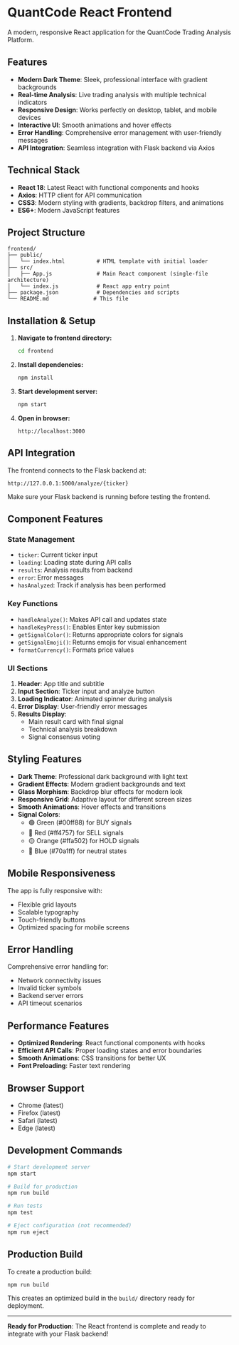 # QuantCode React Frontend

A modern, responsive React application for the QuantCode Trading Analysis Platform.

## Features

- **Modern Dark Theme**: Sleek, professional interface with gradient backgrounds
- **Real-time Analysis**: Live trading analysis with multiple technical indicators
- **Responsive Design**: Works perfectly on desktop, tablet, and mobile devices
- **Interactive UI**: Smooth animations and hover effects
- **Error Handling**: Comprehensive error management with user-friendly messages
- **API Integration**: Seamless integration with Flask backend via Axios

## Technical Stack

- **React 18**: Latest React with functional components and hooks
- **Axios**: HTTP client for API communication
- **CSS3**: Modern styling with gradients, backdrop filters, and animations
- **ES6+**: Modern JavaScript features

## Project Structure

```
frontend/
├── public/
│   └── index.html          # HTML template with initial loader
├── src/
│   ├── App.js              # Main React component (single-file architecture)
│   └── index.js            # React app entry point
├── package.json            # Dependencies and scripts
└── README.md              # This file
```

## Installation & Setup

1. **Navigate to frontend directory:**
   ```bash
   cd frontend
   ```

2. **Install dependencies:**
   ```bash
   npm install
   ```

3. **Start development server:**
   ```bash
   npm start
   ```

4. **Open in browser:**
   ```
   http://localhost:3000
   ```

## API Integration

The frontend connects to the Flask backend at:
```
http://127.0.0.1:5000/analyze/{ticker}
```

Make sure your Flask backend is running before testing the frontend.

## Component Features

### State Management
- `ticker`: Current ticker input
- `loading`: Loading state during API calls
- `results`: Analysis results from backend
- `error`: Error messages
- `hasAnalyzed`: Track if analysis has been performed

### Key Functions
- `handleAnalyze()`: Makes API call and updates state
- `handleKeyPress()`: Enables Enter key submission
- `getSignalColor()`: Returns appropriate colors for signals
- `getSignalEmoji()`: Returns emojis for visual enhancement
- `formatCurrency()`: Formats price values

### UI Sections
1. **Header**: App title and subtitle
2. **Input Section**: Ticker input and analyze button
3. **Loading Indicator**: Animated spinner during analysis
4. **Error Display**: User-friendly error messages
5. **Results Display**: 
   - Main result card with final signal
   - Technical analysis breakdown
   - Signal consensus voting

## Styling Features

- **Dark Theme**: Professional dark background with light text
- **Gradient Effects**: Modern gradient backgrounds and text
- **Glass Morphism**: Backdrop blur effects for modern look
- **Responsive Grid**: Adaptive layout for different screen sizes
- **Smooth Animations**: Hover effects and transitions
- **Signal Colors**:
  - 🟢 Green (#00ff88) for BUY signals
  - 🔴 Red (#ff4757) for SELL signals
  - 🟡 Orange (#ffa502) for HOLD signals
  - 🔵 Blue (#70a1ff) for neutral states

## Mobile Responsiveness

The app is fully responsive with:
- Flexible grid layouts
- Scalable typography
- Touch-friendly buttons
- Optimized spacing for mobile screens

## Error Handling

Comprehensive error handling for:
- Network connectivity issues
- Invalid ticker symbols
- Backend server errors
- API timeout scenarios

## Performance Features

- **Optimized Rendering**: React functional components with hooks
- **Efficient API Calls**: Proper loading states and error boundaries
- **Smooth Animations**: CSS transitions for better UX
- **Font Preloading**: Faster text rendering

## Browser Support

- Chrome (latest)
- Firefox (latest)
- Safari (latest)
- Edge (latest)

## Development Commands

```bash
# Start development server
npm start

# Build for production
npm run build

# Run tests
npm test

# Eject configuration (not recommended)
npm run eject
```

## Production Build

To create a production build:

```bash
npm run build
```

This creates an optimized build in the `build/` directory ready for deployment.

---

**Ready for Production**: The React frontend is complete and ready to integrate with your Flask backend!